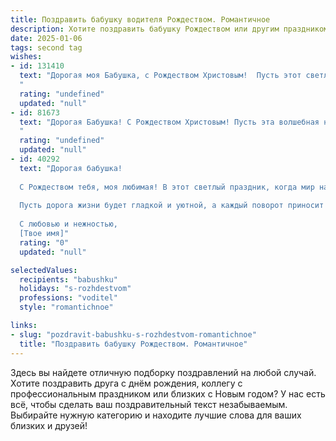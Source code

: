 ```yaml
---
title: Поздравить бабушку водителя Рождеством. Романтичное
description: Хотите поздравить бабушку Рождеством или другим праздником? Наш ИИ создаст незабываемое поздравление, а вы обязательно выделитесь среди других.  
date: 2025-01-06
tags: second tag
wishes:
- id: 131410
  text: "Дорогая моя Бабушка, с Рождеством Христовым!  Пусть этот светлый праздник наполнит твою жизнь теплом, любовью и радостью, как зимнее небо сияет звездами.  Пусть каждый день будет для тебя путешествием, полным приятных сюрпризов и счастливых мгновений, как  бесконечная дорога, которую ты так умело прокладываешь за рулем своей жизни.  Я тебя очень люблю!
  "
  rating: "undefined"
  updated: "null"
- id: 81673
  text: "Дорогая Бабушка! С Рождеством Христовым! Пусть эта волшебная ночь принесет тебе мир, радость и любовь. Пусть твой путь, подобно дороге, ведущей к звездам, всегда будет светлым и полным чудес.
  "
  rating: "undefined"
  updated: "null"
- id: 40292
  text: "Дорогая бабушка!
  
  С Рождеством тебя, моя любимая! В этот светлый праздник, когда мир наполняется волшебством и чудесами, хочу пожелать тебе тепла и уюта в каждом дне. Пусть в твоей жизни всегда будут вдохновение и радость, как когда-то рейсы с самыми красивыми пейзажами, которые ты проезжала.
  
  Пусть дорога жизни будет гладкой и уютной, а каждый поворот приносит лишь счастье и улыбки. Ты — мой самый надежный пассажир, и я горжусь тобой, как водителем на этом жизненном пути. Желаю здоровья, спокойствия и много светлых мгновений.
  
  С любовью и нежностью,
  [Твое имя]"
  rating: "0"
  updated: "null"

selectedValues:
  recipients: "babushku"
  holidays: "s-rozhdestvom"
  professions: "voditel"
  style: "romantichnoe"

links:
- slug: "pozdravit-babushku-s-rozhdestvom-romantichnoe"
  title: "Поздравить бабушку Рождеством. Романтичное"
---
```


Здесь вы найдете отличную подборку поздравлений на любой случай. 
Хотите поздравить друга с днём рождения, коллегу с профессиональным праздником или близких с Новым годом? У нас есть всё, чтобы сделать ваш поздравительный текст незабываемым. Выбирайте нужную категорию и находите лучшие слова для ваших близких и друзей!
